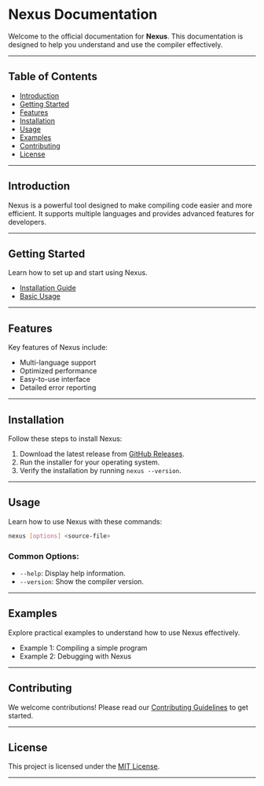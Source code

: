 # Nexus Documentation

Welcome to the official documentation for **Nexus**. This documentation is designed to help you understand and use the compiler effectively.

---

## Table of Contents

- [Introduction](#introduction)
- [Getting Started](#getting-started)
- [Features](#features)
- [Installation](#installation)
- [Usage](#usage)
- [Examples](#examples)
- [Contributing](#contributing)
- [License](#license)

---

## Introduction

Nexus is a powerful tool designed to make compiling code easier and more efficient. It supports multiple languages and provides advanced features for developers.

<!-- Add an introductory image here -->

<!-- ![Introduction Image](path/to/image.png) -->

---

## Getting Started

Learn how to set up and start using Nexus.

- [Installation Guide](#installation)
- [Basic Usage](#usage)

---

## Features

Key features of Nexus include:

- Multi-language support
- Optimized performance
- Easy-to-use interface
- Detailed error reporting

<!-- Add a features-related image here -->

<!-- ![Features Image](path/to/image.png) -->

---

## Installation

Follow these steps to install Nexus:

1. Download the latest release from [GitHub Releases](#).
2. Run the installer for your operating system.
3. Verify the installation by running `nexus --version`.

---

## Usage

Learn how to use Nexus with these commands:

```bash
nexus [options] <source-file>
```

### Common Options:

- `--help`: Display help information.
- `--version`: Show the compiler version.

---

## Examples

Explore practical examples to understand how to use Nexus effectively.

- Example 1: Compiling a simple program
- Example 2: Debugging with Nexus

<!-- Add example-related images here -->

<!-- ![Examples Image](path/to/image.png) -->

---

## Contributing

We welcome contributions! Please read our [Contributing Guidelines](#) to get started.

---

## License

This project is licensed under the [MIT License](#).

---



